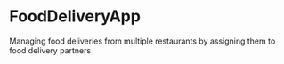 # FoodDeliveryApp
Managing food deliveries from multiple restaurants by assigning them to food delivery partners
